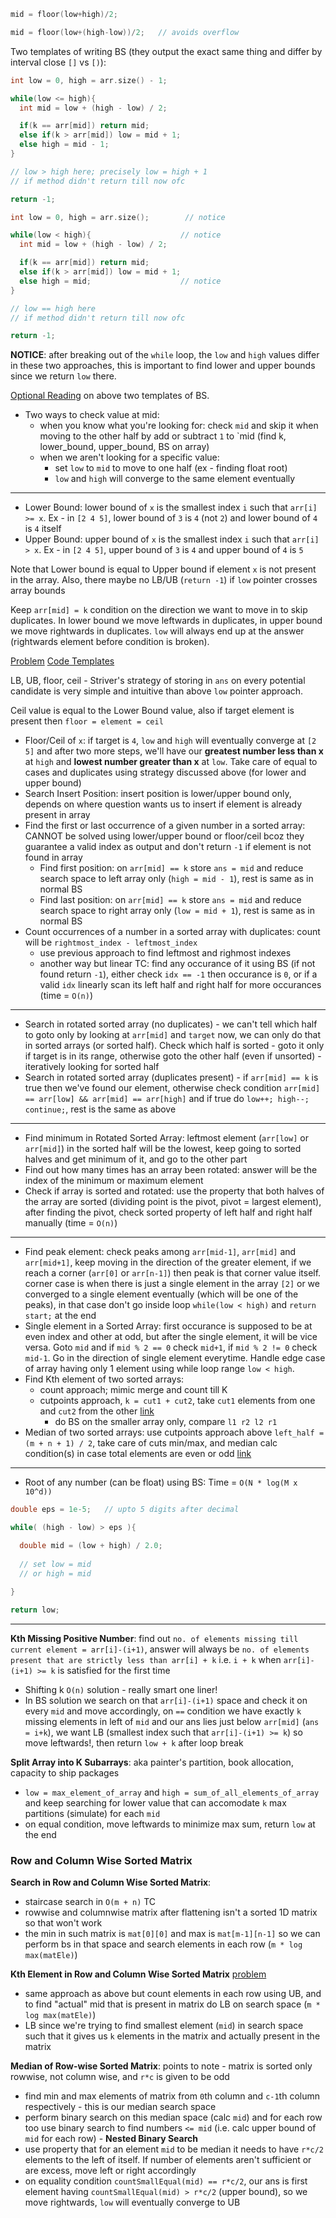 ```cpp
mid = floor(low+high)/2;

mid = floor(low+(high-low))/2;   // avoids overflow
```

Two templates of writing BS (they output the exact same thing and differ by interval close `[]` vs `[)`):
```cpp
int low = 0, high = arr.size() - 1;

while(low <= high){
  int mid = low + (high - low) / 2;

  if(k == arr[mid]) return mid;
  else if(k > arr[mid]) low = mid + 1;
  else high = mid - 1;
}

// low > high here; precisely low = high + 1
// if method didn't return till now ofc

return -1;
```

```cpp
int low = 0, high = arr.size();        // notice

while(low < high){                    // notice
  int mid = low + (high - low) / 2;

  if(k == arr[mid]) return mid;
  else if(k > arr[mid]) low = mid + 1;
  else high = mid;                    // notice
}

// low == high here
// if method didn't return till now ofc

return -1;
```

**NOTICE**: after breaking out of the `while` loop, the `low` and `high` values differ in these two approaches, this is important to find lower and upper bounds since we return `low` there.

[Optional Reading](https://labuladong.gitbook.io/algo-en/iii.-algorithmic-thinking/detailedbinarysearch) on above two templates of BS.

- Two ways to check value at mid:
  - when you know what you're looking for: check `mid` and skip it when moving to the other half by add or subtract `1` to `mid (find k, lower_bound, upper_bound, BS on array)
  - when we aren't looking for a specific value:
    - set `low` to `mid` to move to one half (ex - finding float root)
    - `low` and `high` will converge to the same element eventually 
---
- Lower Bound: lower bound of `x` is the smallest index `i` such that `arr[i] >= x`. Ex - in `[2 4 5]`, lower bound of `3` is `4` (not `2`) and lower bound of `4` is `4` itself
- Upper Bound: upper bound of `x` is the smallest index `i` such that `arr[i] > x`.  Ex - in `[2 4 5]`, upper bound of `3` is `4` and upper bound of `4` is `5`

Note that Lower bound is equal to Upper bound if element `x` is not present in the array. Also, there maybe no LB/UB (`return -1`) if `low` pointer crosses array bounds

Keep `arr[mid] = k` condition on the direction we want to move in to skip duplicates. In lower bound we move leftwards in duplicates, in upper bound we move rightwards in duplicates. `low` will always end up at the answer (rightwards element before condition is broken).

[Problem](https://leetcode.com/problems/find-smallest-letter-greater-than-target/)
[Code Templates](https://leetcode.com/discuss/study-guide/1675643/lower-bound-and-upper-bound)

LB, UB, floor, ceil - Striver's strategy of storing in `ans` on every potential candidate is very simple and intuitive than above `low` pointer approach.

Ceil value is equal to the Lower Bound value, also if target element is present then `floor = element = ceil`

- Floor/Ceil of `x`: if target is `4`, `low` and `high` will eventually converge at `[2 5]` and after two more steps, we'll have our **greatest number less than x** at `high` and **lowest number greater than x** at `low`. Take care of equal to cases and duplicates using strategy discussed above (for lower and upper bound)
- Search Insert Position: insert position is lower/upper bound only, depends on where question wants us to insert if element is already present in array
- Find the first or last occurrence of a given number in a sorted array: CANNOT be solved using lower/upper bound or floor/ceil bcoz they guarantee a valid index as output and don't return `-1` if element is not found in array
  - Find first position: on `arr[mid] == k` store `ans = mid` and reduce search space to left array only (`high = mid - 1`), rest is same as in normal BS
  - Find last position: on `arr[mid] == k` store `ans = mid` and reduce search space to right array only (`low = mid + 1`), rest is same as in normal BS
- Count occurrences of a number in a sorted array with duplicates: count will be `rightmost_index - leftmost_index`
  - use previous approach to find leftmost and righmost indexes
  - another way but linear TC: find any occurance of it using BS (if not found return `-1`), either check `idx == -1` then occurance is `0`, or if a valid `idx` linearly scan its left half and right half for more occurances (time = `O(n)`)
---
- Search in rotated sorted array (no duplicates) - we can't tell which half to goto only by looking at `arr[mid]` and `target` now, we can only do that in sorted arrays (or sorted half). Check which half is sorted - goto it only if target is in its range, otherwise goto the other half (even if unsorted) - iteratively looking for sorted half
- Search in rotated sorted array (duplicates present) - if `arr[mid] == k` is true then we've found our element, otherwise check condition `arr[mid] == arr[low] && arr[mid] == arr[high]` and if true do `low++; high--; continue;`, rest is the same as above
--- 
- Find minimum in Rotated Sorted Array: leftmost element (`arr[low]` or `arr[mid]`) in the sorted half will be the lowest, keep going to sorted halves and get minimum of it, and go to the other part
- Find out how many times has an array been rotated: answer will be the index of the minimum or maximum element
- Check if array is sorted and rotated: use the property that both halves of the array are sorted (dividing point is the pivot, pivot = largest element), after finding the pivot, check sorted property of left half and right half manually (time = `O(n)`)

---

- Find peak element: check peaks among `arr[mid-1]`, `arr[mid]` and `arr[mid+1]`, keep moving in the direction of the greater element, if we reach a corner (`arr[0]` or `arr[n-1]`) then peak is that corner value itself. corner case is when there is just a single element in the array `[2]` or we converged to a single element eventually (which will be one of the peaks), in that case don't go inside loop `while(low < high)` and `return start;` at the end
- Single element in a Sorted Array: first occurance is supposed to be at even index and other at odd, but after the single element, it will be vice versa. Goto `mid` and if `mid % 2 == 0` check `mid+1`, if `mid % 2 != 0` check `mid-1`. Go in the direction of single element everytime. Handle edge case of array having only 1 element using while loop range `low < high`.
- Find Kth element of two sorted arrays: 
  - count approach; mimic merge and count till K
  - cutpoints approach, `k = cut1 + cut2`, take `cut1` elements from one and `cut2` from the other [link](https://takeuforward.org/data-structure/k-th-element-of-two-sorted-arrays)
    - do BS on the smaller array only, compare `l1 r2 l2 r1`
- Median of two sorted arrays: use cutpoints approach above `left_half = (m + n + 1) / 2`, take care of cuts min/max, and median calc condition(s) in case total elements are even or odd [link](https://takeuforward.org/data-structure/median-of-two-sorted-arrays-of-different-sizes/)

---

- Root of any number (can be float) using BS: Time = `O(N * log(M x 10^d))`
```cpp
double eps = 1e-5;   // upto 5 digits after decimal

while( (high - low) > eps ){

  double mid = (low + high) / 2.0;
  
  // set low = mid
  // or high = mid
  
}

return low;
```
---

**Kth Missing Positive Number**: find out `no. of elements missing till current element = arr[i]-(i+1)`, answer will always be `no. of elements present that are strictly less than arr[i] + k` i.e. `i + k` when `arr[i]-(i+1) >= k` is satisfied for the first time
  - Shifting k `O(n)` solution - really smart one liner!
  - In BS solution we search on that `arr[i]-(i+1)` space and check it on every `mid` and move accordingly, on `==` condition we have exactly `k` missing elements in left of `mid` and our ans lies just below `arr[mid]` (`ans = i+k`), we want LB (smallest index such that `arr[i]-(i+1) >= k`) so move leftwards!, then return `low + k` after loop break

**Split Array into K Subarrays**: aka painter's partition, book allocation, capacity to ship packages
- `low = max_element_of_array` and `high = sum_of_all_elements_of_array` and keep searching for lower value that can accomodate `k` max partitions (simulate) for each `mid`
- on equal condition, move leftwards to minimize max sum, return `low` at the end

### Row and Column Wise Sorted Matrix

**Search in Row and Column Wise Sorted Matrix**:
- staircase search in `O(m + n)` TC
- rowwise and columnwise matrix after flattening isn't a sorted 1D matrix so that won't work
- the min in such matrix is `mat[0][0]` and max is `mat[m-1][n-1]` so we can perform bs in that space and search elements in each row (`m * log max(matEle)`)

**Kth Element in Row and Column Wise Sorted Matrix** [problem](https://leetcode.com/problems/kth-smallest-element-in-a-sorted-matrix/)
- same approach as above but count elements in each row using UB, and to find "actual" mid that is present in matrix do LB on search space (`m * log max(matEle)`)
- LB since we're trying to find smallest element (`mid`) in search space such that it gives us `k` elements in the matrix and actually present in the matrix

**Median of Row-wise Sorted Matrix**: points to note - matrix is sorted only rowwise, not column wise, and `r*c` is given to be odd
- find min and max elements of matrix from `0`th column and `c-1`th column respectively - this is our median search space
- perform binary search on this median space (calc `mid`) and for each row too use binary search to find numbers `<= mid` (i.e. calc upper bound of `mid` for each row) - **Nested Binary Search**
- use property that for an element `mid` to be median it needs to have `r*c/2` elements to the left of itself. If number of elements aren't sufficient or are excess, move left or right accordingly
- on equality condition `countSmallEqual(mid) == r*c/2`, our ans is first element having `countSmallEqual(mid) > r*c/2` (upper bound), so we move rightwards, `low` will eventually converge to UB
